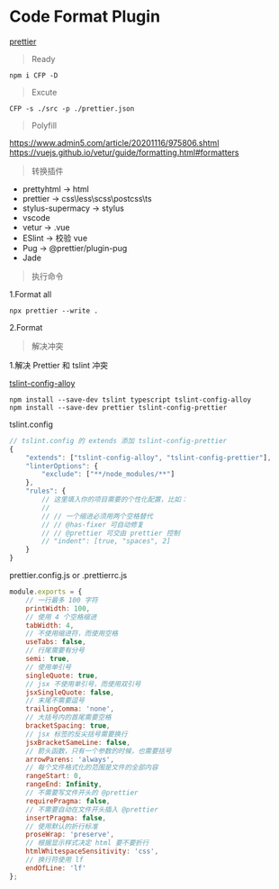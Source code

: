 # Code Format Plugin

[prettier](https://prettier.bootcss.com)

> Ready
```shell
npm i CFP -D 
```
> Excute
```
CFP -s ./src -p ./prettier.json
```


> Polyfill

https://www.admin5.com/article/20201116/975806.shtml
https://vuejs.github.io/vetur/guide/formatting.html#formatters

> 转换插件

- prettyhtml -> html
- prettier -> css\less\scss\postcss\ts
- stylus-supermacy -> stylus
- vscode
- vetur -> .vue
- ESlint -> 校验 vue
- Pug -> @prettier/plugin-pug
- Jade

> 执行命令

1.Format all

`npx prettier --write .`

2.Format

> 解决冲突

1.解决 Prettier 和 tslint 冲突

[tslint-config-alloy](https://github.com/AlloyTeam/tslint-config-alloy)

```shell
npm install --save-dev tslint typescript tslint-config-alloy
npm install --save-dev prettier tslint-config-prettier
```

tslint.config

```JavaScript
// tslint.config 的 extends 添加 tslint-config-prettier
{
    "extends": ["tslint-config-alloy", "tslint-config-prettier"],
    "linterOptions": {
        "exclude": ["**/node_modules/**"]
    },
    "rules": {
        // 这里填入你的项目需要的个性化配置，比如：
        //
        // // 一个缩进必须用两个空格替代
        // // @has-fixer 可自动修复
        // // @prettier 可交由 prettier 控制
        // "indent": [true, "spaces", 2]
    }
}
```

prettier.config.js or .prettierrc.js

```JavaScript
module.exports = {
    // 一行最多 100 字符
    printWidth: 100,
    // 使用 4 个空格缩进
    tabWidth: 4,
    // 不使用缩进符，而使用空格
    useTabs: false,
    // 行尾需要有分号
    semi: true,
    // 使用单引号
    singleQuote: true,
    // jsx 不使用单引号，而使用双引号
    jsxSingleQuote: false,
    // 末尾不需要逗号
    trailingComma: 'none',
    // 大括号内的首尾需要空格
    bracketSpacing: true,
    // jsx 标签的反尖括号需要换行
    jsxBracketSameLine: false,
    // 箭头函数，只有一个参数的时候，也需要括号
    arrowParens: 'always',
    // 每个文件格式化的范围是文件的全部内容
    rangeStart: 0,
    rangeEnd: Infinity,
    // 不需要写文件开头的 @prettier
    requirePragma: false,
    // 不需要自动在文件开头插入 @prettier
    insertPragma: false,
    // 使用默认的折行标准
    proseWrap: 'preserve',
    // 根据显示样式决定 html 要不要折行
    htmlWhitespaceSensitivity: 'css',
    // 换行符使用 lf
    endOfLine: 'lf'
};
```

